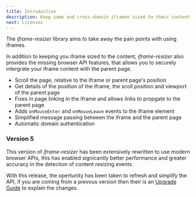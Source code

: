 ```yaml
---
title: Introduction
description: Keep same and cross-domain iframes sized to their content
next: Licenses
---
```


The _iframe-resizer_ library aims to take away the pain points with using iframes.

In addition to keeping you iframe sized to the content, _iframe-resizer_ also provides the missing browser API features, that allows you to securely intergrate your iframe content with the parent page.

- Scroll the page, relative to the iframe or parent page's position
- Get details of the position of the iframe, the scoll position and viewport of the parent page
- Fixes in page linking in the iframe and allows links to propgate to the parent page
- Adds `onMouseEnter` and `onMouseLeave` events to the iframe element
- Simplified message passing between the iframe and the parent page
- Automatic domain authentication

### Version 5

This version of _iframe-resizer_ has been extensively rewritten to use modern browser APIs, this has enabled signicantly better performance and greater accuracy in the detection of content resizing events.

With this release, the opertunity has been taken to refresh and simplify the API, if you are coming from a prevous version then their is an [Upgrade Guide](/upgrade) to explain the changes.
